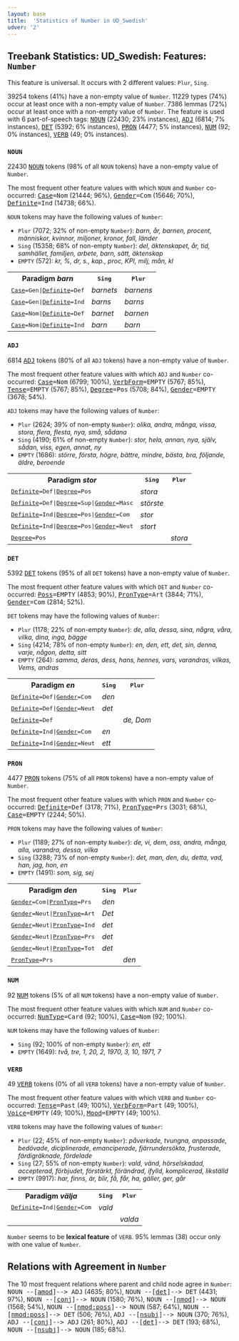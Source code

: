 ```yaml
---
layout: base
title:  'Statistics of Number in UD_Swedish'
udver: '2'
---
```


## Treebank Statistics: UD_Swedish: Features: `Number`

This feature is universal.
It occurs with 2 different values: `Plur`, `Sing`.

39254 tokens (41%) have a non-empty value of `Number`.
11229 types (74%) occur at least once with a non-empty value of `Number`.
7386 lemmas (72%) occur at least once with a non-empty value of `Number`.
The feature is used with 6 part-of-speech tags: <tt><a href="sv-pos-NOUN.html">NOUN</a></tt> (22430; 23% instances), <tt><a href="sv-pos-ADJ.html">ADJ</a></tt> (6814; 7% instances), <tt><a href="sv-pos-DET.html">DET</a></tt> (5392; 6% instances), <tt><a href="sv-pos-PRON.html">PRON</a></tt> (4477; 5% instances), <tt><a href="sv-pos-NUM.html">NUM</a></tt> (92; 0% instances), <tt><a href="sv-pos-VERB.html">VERB</a></tt> (49; 0% instances).

### `NOUN`

22430 <tt><a href="sv-pos-NOUN.html">NOUN</a></tt> tokens (98% of all `NOUN` tokens) have a non-empty value of `Number`.

The most frequent other feature values with which `NOUN` and `Number` co-occurred: <tt><a href="sv-feat-Case.html">Case</a></tt><tt>=Nom</tt> (21444; 96%), <tt><a href="sv-feat-Gender.html">Gender</a></tt><tt>=Com</tt> (15646; 70%), <tt><a href="sv-feat-Definite.html">Definite</a></tt><tt>=Ind</tt> (14738; 66%).

`NOUN` tokens may have the following values of `Number`:

* `Plur` (7072; 32% of non-empty `Number`): <em>barn, år, barnen, procent, människor, kvinnor, miljoner, kronor, fall, länder</em>
* `Sing` (15358; 68% of non-empty `Number`): <em>del, äktenskapet, år, tid, samhället, familjen, arbete, barn, sätt, äktenskap</em>
* `EMPTY` (572): <em>kr, %, dr, s., kap., proc, KPI, milj, mån, kl</em>

<table>
  <tr><th>Paradigm <i>barn</i></th><th><tt>Sing</tt></th><th><tt>Plur</tt></th></tr>
  <tr><td><tt><tt><a href="sv-feat-Case.html">Case</a></tt><tt>=Gen</tt>|<tt><a href="sv-feat-Definite.html">Definite</a></tt><tt>=Def</tt></tt></td><td><em>barnets</em></td><td><em>barnens</em></td></tr>
  <tr><td><tt><tt><a href="sv-feat-Case.html">Case</a></tt><tt>=Gen</tt>|<tt><a href="sv-feat-Definite.html">Definite</a></tt><tt>=Ind</tt></tt></td><td><em>barns</em></td><td><em>barns</em></td></tr>
  <tr><td><tt><tt><a href="sv-feat-Case.html">Case</a></tt><tt>=Nom</tt>|<tt><a href="sv-feat-Definite.html">Definite</a></tt><tt>=Def</tt></tt></td><td><em>barnet</em></td><td><em>barnen</em></td></tr>
  <tr><td><tt><tt><a href="sv-feat-Case.html">Case</a></tt><tt>=Nom</tt>|<tt><a href="sv-feat-Definite.html">Definite</a></tt><tt>=Ind</tt></tt></td><td><em>barn</em></td><td><em>barn</em></td></tr>
</table>

### `ADJ`

6814 <tt><a href="sv-pos-ADJ.html">ADJ</a></tt> tokens (80% of all `ADJ` tokens) have a non-empty value of `Number`.

The most frequent other feature values with which `ADJ` and `Number` co-occurred: <tt><a href="sv-feat-Case.html">Case</a></tt><tt>=Nom</tt> (6799; 100%), <tt><a href="sv-feat-VerbForm.html">VerbForm</a></tt><tt>=EMPTY</tt> (5767; 85%), <tt><a href="sv-feat-Tense.html">Tense</a></tt><tt>=EMPTY</tt> (5767; 85%), <tt><a href="sv-feat-Degree.html">Degree</a></tt><tt>=Pos</tt> (5708; 84%), <tt><a href="sv-feat-Gender.html">Gender</a></tt><tt>=EMPTY</tt> (3678; 54%).

`ADJ` tokens may have the following values of `Number`:

* `Plur` (2624; 39% of non-empty `Number`): <em>olika, andra, många, vissa, stora, flera, flesta, nya, små, sådana</em>
* `Sing` (4190; 61% of non-empty `Number`): <em>stor, hela, annan, nya, själv, sådan, viss, egen, annat, ny</em>
* `EMPTY` (1686): <em>större, första, högre, bättre, mindre, bästa, bra, följande, äldre, beroende</em>

<table>
  <tr><th>Paradigm <i>stor</i></th><th><tt>Sing</tt></th><th><tt>Plur</tt></th></tr>
  <tr><td><tt><tt><a href="sv-feat-Definite.html">Definite</a></tt><tt>=Def</tt>|<tt><a href="sv-feat-Degree.html">Degree</a></tt><tt>=Pos</tt></tt></td><td><em>stora</em></td><td></td></tr>
  <tr><td><tt><tt><a href="sv-feat-Definite.html">Definite</a></tt><tt>=Def</tt>|<tt><a href="sv-feat-Degree.html">Degree</a></tt><tt>=Sup</tt>|<tt><a href="sv-feat-Gender.html">Gender</a></tt><tt>=Masc</tt></tt></td><td><em>störste</em></td><td></td></tr>
  <tr><td><tt><tt><a href="sv-feat-Definite.html">Definite</a></tt><tt>=Ind</tt>|<tt><a href="sv-feat-Degree.html">Degree</a></tt><tt>=Pos</tt>|<tt><a href="sv-feat-Gender.html">Gender</a></tt><tt>=Com</tt></tt></td><td><em>stor</em></td><td></td></tr>
  <tr><td><tt><tt><a href="sv-feat-Definite.html">Definite</a></tt><tt>=Ind</tt>|<tt><a href="sv-feat-Degree.html">Degree</a></tt><tt>=Pos</tt>|<tt><a href="sv-feat-Gender.html">Gender</a></tt><tt>=Neut</tt></tt></td><td><em>stort</em></td><td></td></tr>
  <tr><td><tt><tt><a href="sv-feat-Degree.html">Degree</a></tt><tt>=Pos</tt></tt></td><td></td><td><em>stora</em></td></tr>
</table>

### `DET`

5392 <tt><a href="sv-pos-DET.html">DET</a></tt> tokens (95% of all `DET` tokens) have a non-empty value of `Number`.

The most frequent other feature values with which `DET` and `Number` co-occurred: <tt><a href="sv-feat-Poss.html">Poss</a></tt><tt>=EMPTY</tt> (4853; 90%), <tt><a href="sv-feat-PronType.html">PronType</a></tt><tt>=Art</tt> (3844; 71%), <tt><a href="sv-feat-Gender.html">Gender</a></tt><tt>=Com</tt> (2814; 52%).

`DET` tokens may have the following values of `Number`:

* `Plur` (1178; 22% of non-empty `Number`): <em>de, alla, dessa, sina, några, våra, vilka, dina, inga, bägge</em>
* `Sing` (4214; 78% of non-empty `Number`): <em>en, den, ett, det, sin, denna, varje, någon, detta, sitt</em>
* `EMPTY` (264): <em>samma, deras, dess, hans, hennes, vars, varandras, vilkas, Vems, andras</em>

<table>
  <tr><th>Paradigm <i>en</i></th><th><tt>Sing</tt></th><th><tt>Plur</tt></th></tr>
  <tr><td><tt><tt><a href="sv-feat-Definite.html">Definite</a></tt><tt>=Def</tt>|<tt><a href="sv-feat-Gender.html">Gender</a></tt><tt>=Com</tt></tt></td><td><em>den</em></td><td></td></tr>
  <tr><td><tt><tt><a href="sv-feat-Definite.html">Definite</a></tt><tt>=Def</tt>|<tt><a href="sv-feat-Gender.html">Gender</a></tt><tt>=Neut</tt></tt></td><td><em>det</em></td><td></td></tr>
  <tr><td><tt><tt><a href="sv-feat-Definite.html">Definite</a></tt><tt>=Def</tt></tt></td><td></td><td><em>de, Dom</em></td></tr>
  <tr><td><tt><tt><a href="sv-feat-Definite.html">Definite</a></tt><tt>=Ind</tt>|<tt><a href="sv-feat-Gender.html">Gender</a></tt><tt>=Com</tt></tt></td><td><em>en</em></td><td></td></tr>
  <tr><td><tt><tt><a href="sv-feat-Definite.html">Definite</a></tt><tt>=Ind</tt>|<tt><a href="sv-feat-Gender.html">Gender</a></tt><tt>=Neut</tt></tt></td><td><em>ett</em></td><td></td></tr>
</table>

### `PRON`

4477 <tt><a href="sv-pos-PRON.html">PRON</a></tt> tokens (75% of all `PRON` tokens) have a non-empty value of `Number`.

The most frequent other feature values with which `PRON` and `Number` co-occurred: <tt><a href="sv-feat-Definite.html">Definite</a></tt><tt>=Def</tt> (3178; 71%), <tt><a href="sv-feat-PronType.html">PronType</a></tt><tt>=Prs</tt> (3031; 68%), <tt><a href="sv-feat-Case.html">Case</a></tt><tt>=EMPTY</tt> (2244; 50%).

`PRON` tokens may have the following values of `Number`:

* `Plur` (1189; 27% of non-empty `Number`): <em>de, vi, dem, oss, andra, många, alla, varandra, dessa, vilka</em>
* `Sing` (3288; 73% of non-empty `Number`): <em>det, man, den, du, detta, vad, han, jag, hon, en</em>
* `EMPTY` (1491): <em>som, sig, sej</em>

<table>
  <tr><th>Paradigm <i>den</i></th><th><tt>Sing</tt></th><th><tt>Plur</tt></th></tr>
  <tr><td><tt><tt><a href="sv-feat-Gender.html">Gender</a></tt><tt>=Com</tt>|<tt><a href="sv-feat-PronType.html">PronType</a></tt><tt>=Prs</tt></tt></td><td><em>den</em></td><td></td></tr>
  <tr><td><tt><tt><a href="sv-feat-Gender.html">Gender</a></tt><tt>=Neut</tt>|<tt><a href="sv-feat-PronType.html">PronType</a></tt><tt>=Art</tt></tt></td><td><em>Det</em></td><td></td></tr>
  <tr><td><tt><tt><a href="sv-feat-Gender.html">Gender</a></tt><tt>=Neut</tt>|<tt><a href="sv-feat-PronType.html">PronType</a></tt><tt>=Ind</tt></tt></td><td><em>det</em></td><td></td></tr>
  <tr><td><tt><tt><a href="sv-feat-Gender.html">Gender</a></tt><tt>=Neut</tt>|<tt><a href="sv-feat-PronType.html">PronType</a></tt><tt>=Prs</tt></tt></td><td><em>det</em></td><td></td></tr>
  <tr><td><tt><tt><a href="sv-feat-Gender.html">Gender</a></tt><tt>=Neut</tt>|<tt><a href="sv-feat-PronType.html">PronType</a></tt><tt>=Tot</tt></tt></td><td><em>det</em></td><td></td></tr>
  <tr><td><tt><tt><a href="sv-feat-PronType.html">PronType</a></tt><tt>=Prs</tt></tt></td><td></td><td><em>den</em></td></tr>
</table>

### `NUM`

92 <tt><a href="sv-pos-NUM.html">NUM</a></tt> tokens (5% of all `NUM` tokens) have a non-empty value of `Number`.

The most frequent other feature values with which `NUM` and `Number` co-occurred: <tt><a href="sv-feat-NumType.html">NumType</a></tt><tt>=Card</tt> (92; 100%), <tt><a href="sv-feat-Case.html">Case</a></tt><tt>=Nom</tt> (92; 100%).

`NUM` tokens may have the following values of `Number`:

* `Sing` (92; 100% of non-empty `Number`): <em>en, ett</em>
* `EMPTY` (1649): <em>två, tre, 1, 20, 2, 1970, 3, 10, 1971, 7</em>

### `VERB`

49 <tt><a href="sv-pos-VERB.html">VERB</a></tt> tokens (0% of all `VERB` tokens) have a non-empty value of `Number`.

The most frequent other feature values with which `VERB` and `Number` co-occurred: <tt><a href="sv-feat-Tense.html">Tense</a></tt><tt>=Past</tt> (49; 100%), <tt><a href="sv-feat-VerbForm.html">VerbForm</a></tt><tt>=Part</tt> (49; 100%), <tt><a href="sv-feat-Voice.html">Voice</a></tt><tt>=EMPTY</tt> (49; 100%), <tt><a href="sv-feat-Mood.html">Mood</a></tt><tt>=EMPTY</tt> (49; 100%).

`VERB` tokens may have the following values of `Number`:

* `Plur` (22; 45% of non-empty `Number`): <em>påverkade, tvungna, anpassade, bedövade, diciplinerade, emanciperade, fjärrundersökta, frusterade, färdigräknade, fördelade</em>
* `Sing` (27; 55% of non-empty `Number`): <em>vald, vänd, hörselskadad, accepterad, förbjudet, förstärkt, förändrad, ifylld, komplicerad, likställd</em>
* `EMPTY` (9917): <em>har, finns, är, blir, få, får, ha, gäller, ger, går</em>

<table>
  <tr><th>Paradigm <i>välja</i></th><th><tt>Sing</tt></th><th><tt>Plur</tt></th></tr>
  <tr><td><tt><tt><a href="sv-feat-Definite.html">Definite</a></tt><tt>=Ind</tt>|<tt><a href="sv-feat-Gender.html">Gender</a></tt><tt>=Com</tt></tt></td><td><em>vald</em></td><td></td></tr>
  <tr><td><tt></tt></td><td></td><td><em>valda</em></td></tr>
</table>

`Number` seems to be **lexical feature** of `VERB`. 95% lemmas (38) occur only with one value of `Number`.

## Relations with Agreement in `Number`

The 10 most frequent relations where parent and child node agree in `Number`:
<tt>NOUN --[<tt><a href="sv-dep-amod.html">amod</a></tt>]--> ADJ</tt> (4635; 80%),
<tt>NOUN --[<tt><a href="sv-dep-det.html">det</a></tt>]--> DET</tt> (4431; 97%),
<tt>NOUN --[<tt><a href="sv-dep-conj.html">conj</a></tt>]--> NOUN</tt> (1580; 76%),
<tt>NOUN --[<tt><a href="sv-dep-nmod.html">nmod</a></tt>]--> NOUN</tt> (1568; 54%),
<tt>NOUN --[<tt><a href="sv-dep-nmod-poss.html">nmod:poss</a></tt>]--> NOUN</tt> (587; 64%),
<tt>NOUN --[<tt><a href="sv-dep-nmod-poss.html">nmod:poss</a></tt>]--> DET</tt> (506; 76%),
<tt>ADJ --[<tt><a href="sv-dep-nsubj.html">nsubj</a></tt>]--> NOUN</tt> (370; 76%),
<tt>ADJ --[<tt><a href="sv-dep-conj.html">conj</a></tt>]--> ADJ</tt> (261; 80%),
<tt>ADJ --[<tt><a href="sv-dep-det.html">det</a></tt>]--> DET</tt> (193; 68%),
<tt>NOUN --[<tt><a href="sv-dep-nsubj.html">nsubj</a></tt>]--> NOUN</tt> (185; 68%).

